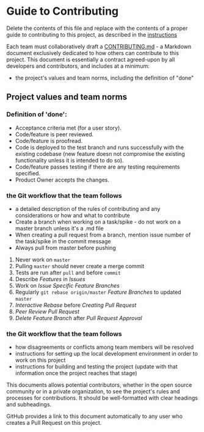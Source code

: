 # Guide to Contributing
Delete the contents of this file and replace with the contents of a proper guide to contributing to this project, as described in the [instructions](./instructions.md)


Each team must collaboratively draft a [CONTRIBUTING.md](./CONTRIBUTING.md) - a Markdown document exclusively dedicated to how others can contribute to this project.  This document is essentially a contract agreed-upon by all developers and contributors, and includes at a minimum:
- the project's values and team norms, including the definition of "done"

## Project values and team norms

### Definition of 'done':
- Acceptance criteria met (for a user story).<br>
- Code/feature is peer reviewed. <br>
- Code/feature is proofread. <br>
- Code is deployed to the test branch and runs successfully with the existing codebase (new feature doesn not compromise the existing functionality unless it is intended to do so). <br>
- Code/feature passes testing if there are any testing requirements specified. <br>
- Product Owner accepts the changes. <br>

### the Git workflow that the team follows
- a detailed description of the rules of contributing and any considerations or how and what to contribute
- Create a branch when working on a task/spike - do not work on a master branch unless it's a .md file 
- When creating a pull request from a branch, mention issue number of the task/spike in the commit message
- Always pull from master before pushing


1. Never work on ``master``
2. Pulling ``master`` should never create a merge commit
3. Tests are run after ``pull`` and before ``commit``
3. Describe _Features_ in _Issues_
4. Work on _Issue Specific Feature Branches_
5. Regularly ``git rebase origin/master`` _Feature Branches_ to updated ``master``
6. _Interactive Rebase_ before _Creating Pull Request_
7. _Peer Review Pull Request_
8. _Delete Feature Branch_ after _Pull Request Approval_

### the Git workflow that the team follows

- how disagreements or conflicts among team members will be resolved
- instructions for setting up the local development environment in order to work on this project
- instructions for building and testing the project (update with that information once the project reaches that stage)

This documents allows potential contributors, whether in the open source community or in a private organization, to see the project's rules and processes for contributions. It should be well-formatted with clear headings and subheadings.  

GitHub provides a link to this document automatically to any user who creates a Pull Request on this project.
